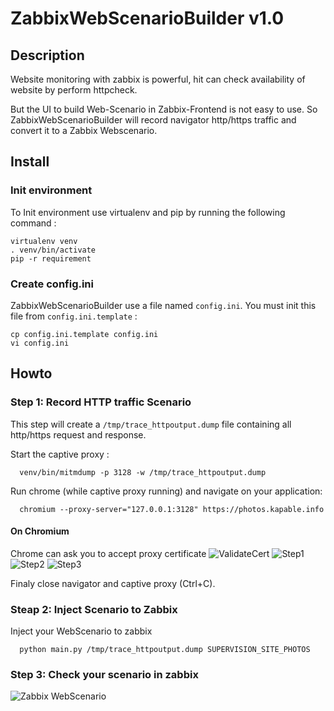 # ZabbixWebScenarioBuilder v1.0

## Description

Website monitoring with zabbix is powerful, hit can check availability of website by perform httpcheck.

But the UI to build Web-Scenario in Zabbix-Frontend is not easy to use. So ZabbixWebScenarioBuilder will record navigator http/https traffic and convert it to a Zabbix Webscenario.

## Install

### Init environment
To Init environment use virtualenv and pip by running the following command :
```
virtualenv venv
. venv/bin/activate
pip -r requirement
```

### Create config.ini

ZabbixWebScenarioBuilder use a file named `config.ini`. You must init this file from `config.ini.template` :
```
cp config.ini.template config.ini
vi config.ini
```

## Howto

### Step 1: Record HTTP traffic Scenario

This step will create a `/tmp/trace_httpoutput.dump` file containing all http/https request and response.

Start the captive proxy :
```
  venv/bin/mitmdump -p 3128 -w /tmp/trace_httpoutput.dump
```
Run chrome (while captive proxy running) and navigate on your application:
```
  chromium --proxy-server="127.0.0.1:3128" https://photos.kapable.info
```

#### On Chromium
Chrome can ask you to accept proxy certificate
![ValidateCert](https://github.com/matgou/zabbix_webscenario_builder/raw/main/documentation/chromium1.png)
![Step1](https://github.com/matgou/zabbix_webscenario_builder/raw/main/documentation/chromium2.png)
![Step2](https://github.com/matgou/zabbix_webscenario_builder/raw/main/documentation/chromium3.png)
![Step3](https://github.com/matgou/zabbix_webscenario_builder/raw/main/documentation/chromium4.png)

Finaly close navigator and captive proxy (Ctrl+C).

### Steap 2: Inject Scenario to Zabbix

Inject your WebScenario to zabbix
```
  python main.py /tmp/trace_httpoutput.dump SUPERVISION_SITE_PHOTOS
```

### Step 3: Check your scenario in zabbix

![Zabbix WebScenario](https://github.com/matgou/zabbix_webscenario_builder/raw/main/documentation/zabbix_webscenario.png)
